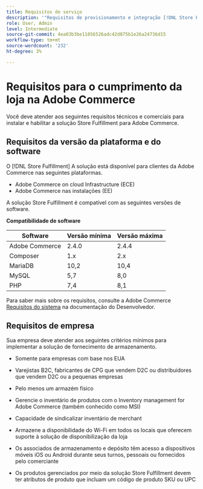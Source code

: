 ```yaml
---
title: Requisitos de serviço
description: '"Requisitos de provisionamento e integração [!DNL Store Fulfillment Manager] service"'
role: User, Admin
level: Intermediate
source-git-commit: 4ea03b3be11056526adc42d875b1e26a24736d15
workflow-type: tm+mt
source-wordcount: '232'
ht-degree: 3%

---
```



# Requisitos para o cumprimento da loja na Adobe Commerce

Você deve atender aos seguintes requisitos técnicos e comerciais para instalar e habilitar a solução Store Fulfillment para Adobe Commerce.

## Requisitos da versão da plataforma e do software

O [!DNL Store Fulfillment] A solução está disponível para clientes da Adobe Commerce nas seguintes plataformas.

* Adobe Commerce on cloud Infrastructure (ECE)
* Adobe Commerce nas instalações (EE)

A solução Store Fulfillment é compatível com as seguintes versões de software.

**Compatibilidade de software**

| **Software** | **Versão mínima** | **Versão máxima** |
|----------------|---------------------|---------------------|
| Adobe Commerce | 2.4.0 | 2.4.4 |
| Composer | 1.x | 2.x |
| MariaDB | 10,2 | 10,4 |
| MySQL | 5,7 | 8,0 |
| PHP | 7,4 | 8,1 |

Para saber mais sobre os requisitos, consulte a Adobe Commerce [Requisitos do sistema](https://devdocs.magento.com/guides/v2.4/install-gde/system-requirements.html) na documentação do Desenvolvedor.

## Requisitos de empresa

Sua empresa deve atender aos seguintes critérios mínimos para implementar a solução de fornecimento de armazenamento.

* Somente para empresas com base nos EUA

* Varejistas B2C, fabricantes de CPG que vendem D2C ou distribuidores que vendem D2C ou a pequenas empresas

* Pelo menos um armazém físico

* Gerencie o inventário de produtos com o Inventory management for Adobe Commerce (também conhecido como MSI)

* Capacidade de sindicalizar inventário de merchant

* Armazene a disponibilidade do Wi-Fi em todos os locais que oferecem suporte à solução de disponibilização da loja

* Os associados de armazenamento e depósito têm acesso a dispositivos móveis iOS ou Android durante seus turnos, pessoais ou fornecidos pelo comerciante

* Os produtos gerenciados por meio da solução Store Fulfillment devem ter atributos de produto que incluam um código de produto SKU ou UPC
